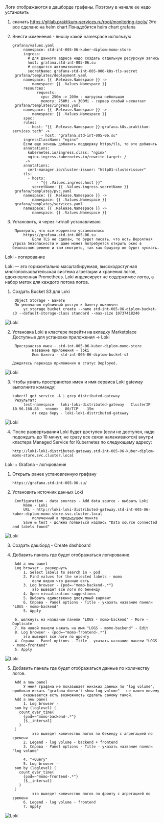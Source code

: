 Логи отображаются в дашборде графаны. Поэтому в начале ее надо установить

1. скачать https://gitlab.praktikum-services.ru/root/monitoring-tools/
Это все сделано на helm chart
Понадобится helm chart grafana

2. Внести изменения - вношу какой namespace использую
	
       grafana/values.yaml
      		namespace: std-int-005-06-kuber-diplom-momo-store
      		ingress:
      		  # для данного адреса надо создать отдельную ресурсную запись
      		  host: grafana.std-int-005-06.su
      		  # создастся автоматически
      		  secretName: grafana-std-int-005-006-k8s-tls-secret
      	grafana/templates/deployment.yaml
      		namespace: {{ .Release.Namespace }} -> 
      			namespace: {{ .Values.Namespace }}
      		resources:
                  requests:
                    cpu: 250m -> 200m - нагрузка небольшая
                    memory: 750Mi -> 300Mi - сервер слабый нехватает
      	grafana/templates/ingress.yaml
      		namespace: {{ .Release.Namespace }} -> 
      			namespace: {{ .Values.Namespace }}
      		spec:
      		rules:
      		  - host: "{{ .Release.Namespace }}-grafana.k8s.praktikum-services.tech" -> 
      				- host: "grafana.std-int-005-06.su"
      		ingressClassName: "nginx"
      	    Если еще хочешь добавить поддержку https/tls, то это добавить
      		annotations:
      		  kubernetes.io/ingress.class: "nginx"
      		  nginx.ingress.kubernetes.io/rewrite-target: /
      		 -> 
      		annotations:
      		  cert-manager.io/cluster-issuer: "http01-clusterissuer"
      		tls:
      		  - hosts:
      			  - "{{ .Values.ingress.host }}"
      		    secretName: {{ .Values.ingress.secretName }}
      	grafana/templates/pvc.yaml
      		namespace: {{ .Release.Namespace }} -> 
      			namespace: {{ .Values.Namespace }}
      	grafana/templates/services.yaml 
      		namespace: {{ .Release.Namespace }} -> 
      			namespace: {{ .Values.Namespace }}

4. Установить, я через гитлаб устанавливаю.

        Проверить, что все корректно установилось
        	https://grafana.std-int-005-06.su
        		Если TLS не сделан, то будет писать, что есть Вероятная угроза безопасности и даже может потребуется открыть окно в безопасном режиме и там смотреть, так как браузер не будет пускать.




Loki - логирование

Loki — это горизонтально масштабируемая, высокодоступная многопользовательская система агрегации и хранения логов, вдохновленная Prometheus. Loki индексирует не содержимое логов, а набор меток для каждого потока логов.

1. Создать Bucket S3 для Loki

        Object Storage - Бакеты
        По умолчанию публичный доступ к бакету выключен
        	yc storage bucket create --name std-int-005-06-diplom-bucket-s3 --default-storage-class standard --max-size 10737418240

![Loki](img/4.png?raw=true "Title")

2. Установка Loki
	в кластере перейти на вкладку Marketplace
	Доступные для установки приложения -> Loki

        Пространство имен - std-int-005-06-kuber-diplom-momo-store
        		Название приложения - loki
        		Имя бакета - std-int-005-06-diplom-bucket-s3

       Дождитесь перехода приложения в статус Deployed.

![Loki](img/6.png?raw=true "Title")

3. Чтобы узнать пространство имен и имя сервиса Loki gateway выполните команду:
	
       kubectl get service -A | grep distributed-gateway
        Результат:
        	test-namespace   loki-loki-distributed-gateway   ClusterIP   10.96.168.88   <none>   80/TCP    15m
        		от сюда беру - loki-loki-distributed-gateway

![Loki](img/11.png?raw=true "Title")

4. После развертывания Loki будет доступен (если не доступен, надо подождать до 10 минут, не сразу все связи налаживаются) внутри кластера Managed Service for Kubernetes по следующему адресу:
	
       http://loki-loki-distributed-gateway.std-int-005-06-kuber-diplom-momo-store.svc.cluster.local





Loki + Grafana - логирование

1. Открыть ранее установленную графану
	
       https://grafana.std-int-005-06.su/

2. Установить источник данных Loki
        
        Configuration - data sources - Add data source - выбрать Loki
        	Name - Loki
        	URL - http://loki-loki-distributed-gateway.std-int-005-06-kuber-diplom-momo-store.svc.cluster.local
        		полученный в предыдущем пункте
        	Save & test - должна появиться надпись "Data source connected and labels found"

![Loki](img/15.png?raw=true "Title")

3. Создать дашборд - Create dashboard

4. Добавить панель где будет отображаться логирование.

        Add a new panel
        Log browser - развернуть
        	1. Select labels to search in - pod
        	2. Find values for the selected labels - momo
        		если видно что данные есть
        	3. Log browser - {pod=~"momo-backend-.*"}
        		это выведет все логи по бекенду
        	4. Open visualization suggestions
        	5. Выбрать единственно доступный вариант
        	6. Справа - Panel options - Title - указать название панели "LOGS - momo-backend"
        	5. Apply
	
    	6. щелкнуть на название панели "LOGS - momo-backend" - More - Duplicate
    	7. На новой панели нажать на имя "LOGS - momo-backend" - Edit
    	8. Log browser - {pod=~"momo-frontend-.*"}
    		это выведет все логи по фронту
    	4. Справа - Panel options - Title - указать название панели "LOGS - momo-frontend"
    	5. Apply

![Loki](img/21.png?raw=true "Title")

5. Добавить панель где будет отображаться данные по количеству логов.

        Add a new panel
        	У меня графана не показывает никаких данных по "log volume", пробовал искать "grafana doesn't show log volume" - не нашел почему
        	оказывается есть возможность сделать самому такой.
        Add a new panel
        	1. Log browser - 
        sum by (loglevel) (
          count_over_time( 
            {pod=~"momo-backend-.*"}
            [$__interval]
          )
        )
        		это выведет количество логов по бекенду с агрегацией по времени
        	2. Legend - log volume - backend + frontend
        	3. Справа - Panel options - Title - указать название панели "log volume"
		
        	4. "+Query"
        	5. Log browser - 
        sum by (loglevel) (
          count_over_time( 
            {pod=~"momo-frontend-.*"}
            [$__interval]
          )
        )
        		это выведет количество логов по фронту с агрегацией по времени
        	6. Legend - log volume - frontend
        	7. Apply


![Loki](img/35.png?raw=true "Title")






